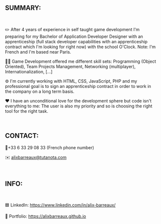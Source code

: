 <h2>SUMMARY:</h2>
<br />

✏️ After 4 years of experience in self taught game development I'm preparing for my Bachelor of Application Developer Designer with an apprenticeship (full stack developer capabilities with an apprenticeship contract which I'm looking for right now) with the school O'Clock. Note: I'm French and I'm based near Paris.

👨‍💻 Game Development offered me different skill sets: Programming (Object Oriented), Team Projects Management, Networking (multiplayer), Internationalization, [...]

⚙️ I'm currently working with HTML, CSS, JavaScript, PHP and my professional goal is to sign an apprenticeship contract in order to work in the company on a long term basis.

❤️ I have an unconditional love for the development sphere but code isn't everything to me: The user is also my priority and so is choosing the right tool for the right task.

<br />

<h2>CONTACT:</h2>

📱+33 6 33 29 08 33 (French phone number)

✉️ alixbarreaux@tutanota.com

<br />

<h2>INFO:</h2>
<br />

🟦 LinkedIn: https://www.linkedin.com/in/alix-barreaux/

📰 Portfolio: https://alixbarreaux.github.io

